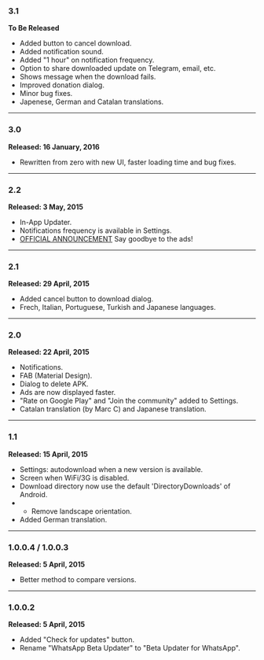 ### 3.1
**To Be Released**
* Added button to cancel download.
* Added notification sound.
* Added "1 hour" on notification frequency.
* Option to share downloaded update on Telegram, email, etc.
* Shows message when the download fails.
* Improved donation dialog.
* Minor bug fixes.
* Japenese, German and Catalan translations.

***

### 3.0
**Released: 16 January, 2016**
* Rewritten from zero with new UI, faster loading time and bug fixes.

***

### 2.2
**Released: 3 May, 2015**
* In-App Updater.
* Notifications frequency is available in Settings.
* [OFFICIAL ANNOUNCEMENT](https://plus.google.com/+JavierSantos/posts/S1bNZARRPi7) Say goodbye to the ads!

***

### 2.1
**Released: 29 April, 2015**
* Added cancel button to download dialog.
* Frech, Italian, Portuguese, Turkish and Japanese languages.

***

### 2.0
**Released: 22 April, 2015**
* Notifications.
* FAB (Material Design).
* Dialog to delete APK.
* Ads are now displayed faster.
* "Rate on Google Play" and "Join the community" added to Settings.
* Catalan translation (by Marc C) and Japanese translation.

***

### 1.1
**Released: 15 April, 2015**
* Settings: autodownload when a new version is available.
* Screen when WiFi/3G is disabled.
* Download directory now use the default 'DirectoryDownloads' of Android.
* * Remove landscape orientation.
* Added German translation.

***

### 1.0.0.4 / 1.0.0.3
**Released: 5 April, 2015**
* Better method to compare versions.

***

### 1.0.0.2
**Released: 5 April, 2015**
* Added "Check for updates" button.
* Rename "WhatsApp Beta Updater" to "Beta Updater for WhatsApp".
